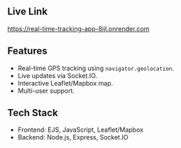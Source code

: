 ## Live Link
https://real-time-tracking-app-8ijl.onrender.com


## Features
- Real-time GPS tracking using `navigator.geolocation`.
- Live updates via Socket.IO.
- Interactive Leaflet/Mapbox map.
- Multi-user support.

## Tech Stack
- Frontend: EJS, JavaScript, Leaflet/Mapbox
- Backend: Node.js, Express, Socket.IO

